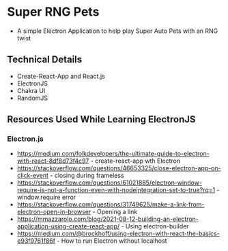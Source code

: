 # Super RNG Pets
* A simple Electron Application to help play Super Auto Pets with an RNG twist

## Technical Details
* Create-React-App and React.js
* ElectronJS
* Chakra UI
* RandomJS

## Resources Used While Learning ElectronJS
### Electron.js
* https://medium.com/folkdevelopers/the-ultimate-guide-to-electron-with-react-8df8d73f4c97 - create-react-app wth Electron
* https://stackoverflow.com/questions/46653325/close-electron-app-on-click-event - closing during frameless
* https://stackoverflow.com/questions/61021885/electron-window-require-is-not-a-function-even-with-nodeintegration-set-to-true?rq=1 - window.require error
* https://stackoverflow.com/questions/31749625/make-a-link-from-electron-open-in-browser - Opening a link
* https://mmazzarolo.com/blog/2021-08-12-building-an-electron-application-using-create-react-app/ - Using electron-builder
* https://medium.com/@brockhoff/using-electron-with-react-the-basics-e93f9761f86f - How to run Electron without localhost